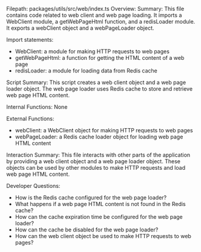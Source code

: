 Filepath: packages/utils/src/web/index.ts
Overview: Summary:
This file contains code related to web client and web page loading. It imports a WebClient module, a getWebPageHtml function, and a redisLoader module. It exports a webClient object and a webPageLoader object.

Import statements:
- WebClient: a module for making HTTP requests to web pages
- getWebPageHtml: a function for getting the HTML content of a web page
- redisLoader: a module for loading data from Redis cache

Script Summary:
This script creates a web client object and a web page loader object. The web page loader uses Redis cache to store and retrieve web page HTML content.

Internal Functions:
None

External Functions:
- webClient: a WebClient object for making HTTP requests to web pages
- webPageLoader: a Redis cache loader object for loading web page HTML content

Interaction Summary:
This file interacts with other parts of the application by providing a web client object and a web page loader object. These objects can be used by other modules to make HTTP requests and load web page HTML content.

Developer Questions:
- How is the Redis cache configured for the web page loader?
- What happens if a web page HTML content is not found in the Redis cache?
- How can the cache expiration time be configured for the web page loader?
- How can the cache be disabled for the web page loader?
- How can the web client object be used to make HTTP requests to web pages?

